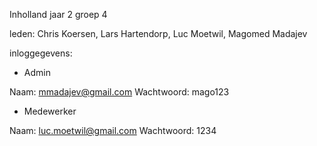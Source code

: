 Inholland jaar 2 groep 4

leden: Chris Koersen, Lars Hartendorp, Luc Moetwil, Magomed Madajev

inloggegevens:

- Admin

Naam: mmadajev@gmail.com
Wachtwoord: mago123

- Medewerker

Naam: luc.moetwil@gmail.com
Wachtwoord: 1234
